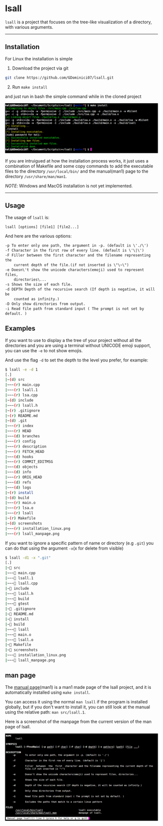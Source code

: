 # lsall

`lsall` is a project that focuses on the tree-like visualization of a directory, with various arguments.

---
## Installation

For Linux the installation is simple

1. Download the project via git

```bash
git clone https://github.com/GDominici07/lsall.git
```

2. Run `make install`

and just run in bash the simple command while in the cloned project

![installation image](./screenshots/installation_linux.png)

If you are intruigued at how the installation process works, it just uses a combination of Makefile and some copy commands to add the executable files to the directory `/usr/local/bin/` and the manual(man1) page to the directory `/usr/share/man/man1`.

*NOTE*: Windows and MacOS installation is not yet implemented.

---
## Usage
The usage of `lsall` is:

    lsall [options] [file1] [file2...]

And here are the various options:

```
-p To enter only one path, the argument in -p. (default is \'./\')
-f Character in the first row of every line. (default is \'\|\')
-F Filler between the first character and the filename representing the
    current depth of the file.(if not inserted is \"\~\")
-e Doesn\'t show the unicode characters(emoji) used to represent files,
    directories\...
-s Shows the size of each file.
-d DEPTH Depth of the recursive search (If depth is negative, it will be
    counted as infinity.)
-D Only show directories from output.
-i Read file path from standard input ( The prompt is not set by default. )
```
## Examples

If you want to use to display a the tree of your project without all the directories and you are
using a terminal without UNICODE emoji support, you can use the `-e` to not show emojis.

And use the flag `-d` to set the depth to the level you prefer, for example:

```bash
$ lsall -e -d 1
[.]
|~(d) src
|~~~(r) main.cpp
|~~~(r) lsall.1
|~~~(r) lsa.cpp
|~(d) include
|~~~(r) lsall.h
|~(r) .gitignore
|~(r) README.md
|~(d) .git
|~~~(r) index
|~~~(r) HEAD
|~~~(d) branches
|~~~(r) config
|~~~(r) description
|~~~(r) FETCH_HEAD
|~~~(d) hooks
|~~~(r) COMMIT_EDITMSG
|~~~(d) objects
|~~~(d) info
|~~~(r) ORIG_HEAD
|~~~(d) refs
|~~~(d) logs
|~(r) install
|~(d) build
|~~~(r) main.o
|~~~(r) lsa.o
|~~~(r) lsall
|~(r) Makefile
|~(d) screenshots
|~~~(r) installation_linux.png
|~~~(r) lsall_manpage.png
```

If you want to ignore a specific pattern of name or directory (e.g `.git`) you can do that using the argument `-x`(x for delete from visible)

```bash
$ lsall -d1 -x ".git"
[.]
|~📁 src
|~~~📃 main.cpp
|~~~📃 lsall.1
|~~~📃 lsall.cpp
|~📁 include
|~~~📃 lsall.h
|~~~📁 build
|~~~📁 gtest
|~📃 .gitignore
|~📃 README.md
|~📃 install
|~📁 build
|~~~📃 lsall
|~~~📃 main.o
|~~~📃 lsall.o
|~📃 Makefile
|~📁 screenshots
|~~~📃 installation_linux.png
|~~~📃 lsall_manpage.png
```

## man page

The [manual page](src/lsall.1)(man1) is a man1 made page of the lsall project, and 
it is automatically installed using `make install`.

You can access it using the normal `man lsall` if the program is installed globally, but if you don't want to install it, you can still look at the manual using the relative path: `man src/lsall.1`.

Here is a screenshot of the manpage from the current version of the man page of lsall.

![manpage screenshot](screenshots/lsall_manpage.png)


